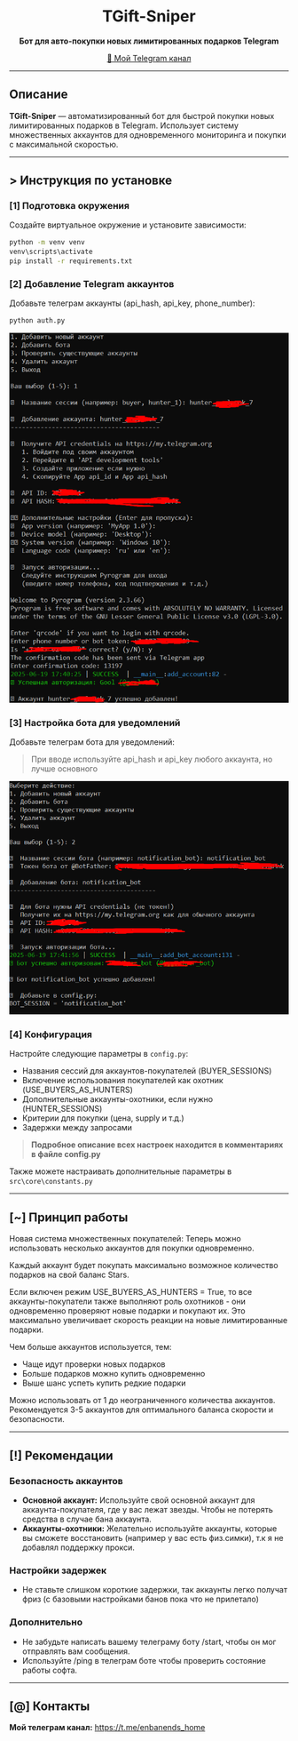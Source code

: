 <div align="center">

# TGift-Sniper

**Бот для авто-покупки новых лимитированных подарков Telegram**

[📱 Мой Telegram канал](https://t.me/enbanends_home)

</div>

---

## Описание

**TGift-Sniper** — автоматизированный бот для быстрой покупки новых лимитированных подарков в Telegram. Использует систему множественных аккаунтов для одновременного мониторинга и покупки с максимальной скоростью.

---

## > Инструкция по установке

### [1] Подготовка окружения

Создайте виртуальное окружение и установите зависимости:

```bash
python -m venv venv
venv\scripts\activate
pip install -r requirements.txt
```

### [2] Добавление Telegram аккаунтов

Добавьте телеграм аккаунты (api_hash, api_key, phone_number):

```bash
python auth.py
```
<div align="center">
<img src="images/_acc.png" alt="Добавление аккаунтов" width="600">
</div>

### [3] Настройка бота для уведомлений

Добавьте телеграм бота для уведомлений:

> При вводе используйте api_hash и api_key любого аккаунта, но лучше основного

<div align="center">
<img src="images/_bot.png" alt="Настройка бота" width="600">
</div>

### [4] Конфигурация

Настройте следующие параметры в `config.py`:
- Названия сессий для аккаунтов-покупателей (BUYER_SESSIONS)
- Включение использования покупателей как охотник (USE_BUYERS_AS_HUNTERS)
- Дополнительные аккаунты-охотники, если нужно (HUNTER_SESSIONS)
- Критерии для покупки (цена, supply и т.д.)
- Задержки между запросами


> **Подробное описание всех настроек находится в комментариях в файле config.py**

Также можете настраивать дополнительные параметры в `src\core\constants.py`

---

## [~] Принцип работы

Новая система множественных покупателей: Теперь можно использовать несколько аккаунтов для покупки одновременно.

Каждый аккаунт будет покупать максимально возможное количество подарков на свой баланс Stars.

Если включен режим USE_BUYERS_AS_HUNTERS = True, то все аккаунты-покупатели также выполняют роль охотников - они одновременно проверяют новые подарки и покупают их. Это максимально увеличивает скорость реакции на новые лимитированные подарки.

Чем больше аккаунтов используется, тем:

- Чаще идут проверки новых подарков
- Больше подарков можно купить одновременно
- Выше шанс успеть купить редкие подарки

Можно использовать от 1 до неограниченного количества аккаунтов. Рекомендуется 3-5 аккаунтов для оптимального баланса скорости и безопасности.

---

## [!] Рекомендации

### Безопасность аккаунтов
- **Основной аккаунт:** Используйте свой основной аккаунт для аккаунта-покупателя, где у вас лежат звезды. Чтобы не потерять средства в случае бана аккаунта.
- **Аккаунты-охотники:** Желательно используйте аккаунты, которые вы сможете восстановить (например у вас есть физ.симки), т.к я не добавлял поддержку прокси.

### Настройки задержек
- Не ставьте слишком короткие задержки, так аккаунты легко получат фриз (с базовыми настройками банов пока что не прилетало)

### Дополнительно
- Не забудьте написать вашему телеграму боту /start, чтобы он мог отправлять вам сообщения.
- Используйте /ping в телеграм боте чтобы проверить состояние работы софта.

---

## [@] Контакты

**Мой телеграм канал:** https://t.me/enbanends_home